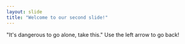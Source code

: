 ```yaml
---
layout: slide
title: "Welcome to our second slide!"
---
```

"It's dangerous to go alone, take this."
Use the left arrow to go back!

